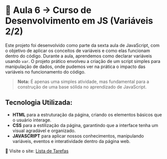 # 📒 Aula 6 -> Curso de Desenvolvimento em JS (Variáveis 2/2)

Este projeto foi desenvolvido como parte da sexta aula de JavaScript, com o objetivo de aplicar os conceitos de variáveis e como elas funcionam dentro do código. Durante a aula, aprendemos como declarar variáveis usando `var`.
O projeto prático envolveu a criação de um script simples para manipulação de dados, onde pudemos ver na prática o impacto das variáveis no funcionamento do código.

> **Nota:** É apenas uma simples atividade, mas fundamental para a construção de uma base sólida no aprendizado de JavaScript.

## Tecnologia Utilizada:
- **HTML** para a estruturação da página, criando os elementos básicos que o usuário interage.
- **CSS** para a estilização da página, garantindo que a interface tenha um visual agradável e organizado.
- **JAVASCRIPT** para aplicar nossos conhecimentos, manipulando variáveis, eventos e interatividade dentro da página web.

🔗 Visite o site: [Lista de Tarefas](https://escandioneider.github.io/Aula-6-2-Javascript/)  

